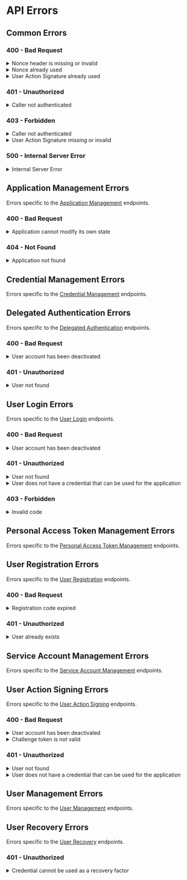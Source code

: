 # API Errors

## Common Errors

### 400 - Bad Request

<details>

<summary>Nonce header is missing or invalid</summary>

All requests need to include an `X-DFNS-NONCE` header. See [Request Headers](request-headers.md) for more information.

```json
{
  "error": {
    "message": "request nonce is missing or invalid",
  }
}
```

</details>

<details>

<summary>Nonce already used</summary>

The nonce specified in `X-DFNS-NONCE` was already used. The nonce should be uniquely generated for every request.

```json
{
  "error": {
    "message": "request nonce has already been used"
  }
}
```

</details>

<details>

<summary>User Action Signature already used</summary>

The User Action Signature specified in `X-DFNS-USERACTION` was already used. User action signatures can only be used once.

```json
{
  "error": {
    "message": "user action has already been used"
  }
}
```

</details>

### 401 - Unauthorized

<details>

<summary>Caller not authenticated</summary>

All requests to an authenticated endpoint need to include a JWT in the `Authentication` header. See [Request Headers](request-headers.md) for more information.

```json
{
  "error": {
    "message": "Not Authorized."
  }
}
```

</details>

### 403 - Forbidden

<details>

<summary>Caller not authenticated</summary>

**Caller does not have access to the resource or endpoint**

```json
{
  "error": {
    "message": "CustomerEmployee us-24vwa-92s33-8tvqi1dg0a95megt is not authorized to perform operation (Auth:Apps:Update)"
  }
}
```

</details>

<details>

<summary>User Action Signature missing or invalid</summary>

Mutating requests need to include a valid User Action Signature in the `X-DFNS-USERACTION` header. See [User Action Signing](../advanced-topics/authentication/request-signing.md) for more information.

```json
{
  "error": {
    "message": "user action signature is missing or invalid"
  }
}
```

</details>

### 500 - Internal Server Error

<details>

<summary>Internal Server Error</summary>

This is an unexpected error. Please try your request again. If the call continues to fail, please contact [support](mailto:support@dfns.co).

```json
{
  "error": {
    "message": "Internal Server Error"
  }
}
```

</details>

## Application Management Errors

Errors specific to the [Application Management](../api-docs/authentication/application-management/) endpoints.

### 400 - Bad Request

<details>

<summary>Application cannot modify its own state</summary>

The application being deactivated needs to be different then the application specified in `X-DFNS-APPID`.

```json
{
  "error": {
    "message": "application cannot modify its own state"
  }
}
```

</details>

### 404 - Not Found

<details>

<summary>Application not found</summary>

The specified application does not exist in the database.

```json
{
  "error": {
    "message": "application not found"
  }
}
```

</details>

## Credential Management Errors

Errors specific to the [Credential Management](../api-docs/authentication/credential-management/) endpoints.

## Delegated Authentication Errors

Errors specific to the [Delegated Authentication](../api-docs/authentication/delegated-auth/) endpoints.

### 400 - Bad Request

<details>

<summary>User account has been deactivated</summary>

The user is deactivated

```json
{
  "error": {
    "message": "User account has been deactivated."
  }
}
```

</details>

### 401 - Unauthorized

<details>

<summary>User not found</summary>

The user cannot be found in the system

```json
{
  "error": {
    "message": "User not found"
  }
}
```

</details>

## User Login Errors

Errors specific to the [User Login](../api-docs/authentication/login/) endpoints.

### 400 - Bad Request

<details>

<summary>User account has been deactivated</summary>

The user is deactivated

```json
{
  "error": {
    "message": "User account has been deactivated."
  }
}
```

</details>

### 401 - Unauthorized

<details>

<summary>User not found</summary>

The user cannot be found in the system

```json
{
  "error": {
    "message": "User not found"
  }
}
```

</details>

<details>

<summary>User does not have a credential that can be used for the application</summary>

There is no valid credential for the user for this application

```json
{
  "error": {
    "message": "User does not have a credential that can be used for the application."
  }
}
```

</details>

### 403 - Forbidden

<details>

<summary>Invalid code</summary>

The One Time Code provided is invalid

```json
{
  "error": {
    "message": "Invalid code"
  }
}
```

</details>

## Personal Access Token Management Errors

Errors specific to the [Personal Access Token Management](../api-docs/authentication/personal-access-token-management/) endpoints.

## User Registration Errors

Errors specific to the [User Registration](../api-docs/authentication/registration/) endpoints.

### 400 - Bad Request

<details>

<summary>Registration code expired</summary>

The registration code being used is expired.

```json
{
  "error": {
    "message": "Registration code expired"
  }
}
```

</details>

### 401 - Unauthorized

<details>

<summary>User already exists</summary>

The username used already exists in the system.

```json
{
  "error": {
    "message": "User already exists."
  }
}
```

</details>

## Service Account Management Errors

Errors specific to the [Service Account Management](../api-docs/authentication/service-account-management/) endpoints.

## User Action Signing Errors

Errors specific to the [User Action Signing](../api-docs/authentication/user-action-signing/) endpoints.

### 400 - Bad Request

<details>

<summary>User account has been deactivated</summary>

The user is deactivated

```json
{
  "error": {
    "message": "User account has been deactivated."
  }
}
```

</details>

<details>

<summary>Challenge token is not valid</summary>

The token being used is not valid

```json
{
  "error": {
    "message": "Challenge token is not valid."
  }
}
```

</details>

### 401 - Unauthorized

<details>

<summary>User not found</summary>

The user cannot be found in the system

```json
{
  "error": {
    "message": "User not found"
  }
}
```

</details>

<details>

<summary>User does not have a credential that can be used for the application</summary>

There is no valid credential for the user for this application

```json
{
  "error": {
    "message": "User does not have a credential that can be used for the application."
  }
}
```

</details>

## User Management Errors

Errors specific to the [User Management](../api-docs/authentication/user-management/) endpoints.

## User Recovery Errors

Errors specific to the [User Recovery](../api-docs/authentication/user-recovery/) endpoints.

### 401 - Unauthorized

<details>

<summary>Credential cannot be used as a recovery factor</summary>

The credential being used is not a recovery credential

```json
{
  "error": {
    "message": "Credential cannot be used as a recovery factor."
  }
}
```

</details>
